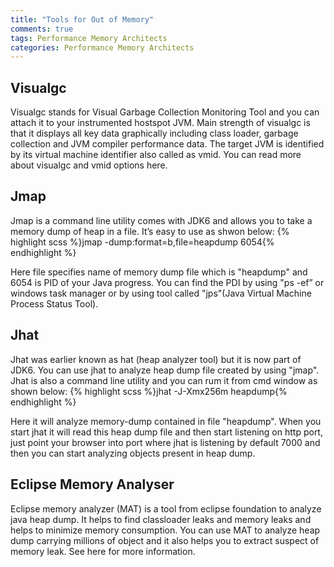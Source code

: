 ```yaml
---
title: "Tools for Out of Memory"
comments: true
tags: Performance Memory Architects
categories: Performance Memory Architects
---
```


## Visualgc
Visualgc stands for Visual Garbage Collection Monitoring Tool and you can attach it to your instrumented hostspot JVM. Main strength of visualgc is that it displays all key data graphically including class loader, garbage collection and JVM compiler performance data. The target JVM is identified by its virtual machine identifier also called as vmid. You can read more about visualgc and vmid options here.

## Jmap
Jmap is a command line utility comes with JDK6 and allows you to take a memory dump of heap in a file. It’s easy to use as shwon below:
{% highlight scss %}jmap -dump:format=b,file=heapdump 6054{% endhighlight %}

Here file specifies name of memory dump file which is "heapdump" and 6054 is PID of your Java progress. You can find the PDI by using "ps -ef” or windows task manager or by using tool called "jps"(Java Virtual Machine Process Status Tool).

## Jhat
Jhat was earlier known as hat (heap analyzer tool) but it is now part of JDK6. You can use jhat to analyze heap dump file created by using "jmap". Jhat is also a command line utility and you can rum it from cmd window as shown below:
{% highlight scss %}jhat -J-Xmx256m heapdump{% endhighlight %}

Here it will analyze memory-dump contained in file "heapdump". When you start jhat it will read this heap dump file and then start listening on http port, just point your browser into port where jhat is listening by default 7000 and then you can start analyzing objects present in heap dump.

## Eclipse Memory Analyser

Eclipse memory analyzer (MAT) is a tool from eclipse foundation to analyze java heap dump. It helps to find classloader leaks and memory leaks and helps to minimize memory consumption. You can use MAT to analyze heap dump carrying millions of object and it also helps you to extract suspect of memory leak. See here for more information.
